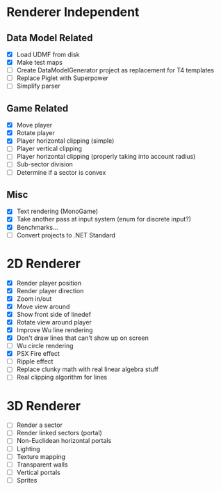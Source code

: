# Renderer Independent

## Data Model Related

- [x] Load UDMF from disk
- [x] Make test maps
- [ ] Create DataModelGenerator project as replacement for T4 templates
- [ ] Replace Piglet with Superpower
- [ ] Simplify parser

## Game Related

- [x] Move player
- [x] Rotate player
- [x] Player horizontal clipping (simple)
- [ ] Player vertical clipping
- [ ] Player horizontal clipping (properly taking into account radius)
- [ ] Sub-sector division
- [ ] Determine if a sector is convex

## Misc

- [x] Text rendering (MonoGame)
- [x] Take another pass at input system (enum for discrete input?)
- [x] Benchmarks...
- [ ] Convert projects to .NET Standard

# 2D Renderer

- [x] Render player position
- [x] Render player direction
- [x] Zoom in/out
- [x] Move view around
- [x] Show front side of linedef
- [x] Rotate view around player
- [x] Improve Wu line rendering
- [x] Don't draw lines that can't show up on screen
- [ ] Wu circle rendering
- [x] PSX Fire effect
- [ ] Ripple effect
- [ ] Replace clunky math with real linear algebra stuff
- [ ] Real clipping algorithm for lines

# 3D Renderer

- [ ] Render a sector
- [ ] Render linked sectors (portal)
- [ ] Non-Euclidean horizontal portals
- [ ] Lighting
- [ ] Texture mapping
- [ ] Transparent walls
- [ ] Vertical portals
- [ ] Sprites